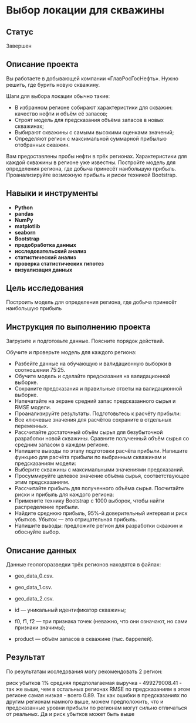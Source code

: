 # Выбор локации для скважины

## Статус
Завершен

## Описание проекта

Вы работаете в добывающей компании «ГлавРосГосНефть». Нужно решить, где бурить новую скважину. 

Шаги для выбора локации обычно такие:
- В избранном регионе собирают характеристики для скважин: качество нефти и объём её запасов;
- Строят модель для предсказания объёма запасов в новых скважинах;
- Выбирают скважины с самыми высокими оценками значений;
- Определяют регион с максимальной суммарной прибылью отобранных скважин.

Вам предоставлены пробы нефти в трёх регионах. Характеристики для каждой скважины в регионе уже известны. Постройте модель для определения региона, где добыча принесёт наибольшую прибыль. Проанализируйте возможную прибыль и риски техникой Bootstrap.

## Навыки и инструменты

- **Python**
- **pandas**
- **NumPy**
- **matplotlib**
- **seaborn**
- **Bootstrap**
- **предобработка данных**
- **исследовательский анализ**
- **статистический анализ**
- **проверка статистических гипотез**
- **визуализация данных**

## Цель исследования

Построить модель для определения региона, где добыча принесёт наибольшую прибыль

## Инструкция по выполнению проекта

Загрузите и подготовьте данные. Поясните порядок действий.

Обучите и проверьте модель для каждого региона:
- Разбейте данные на обучающую и валидационную выборки в соотношении 75:25.
- Обучите модель и сделайте предсказания на валидационной выборке.
- Сохраните предсказания и правильные ответы на валидационной выборке.
- Напечатайте на экране средний запас предсказанного сырья и RMSE модели.
- Проанализируйте результаты.
Подготовьтесь к расчёту прибыли:
- Все ключевые значения для расчётов сохраните в отдельных переменных.
- Рассчитайте достаточный объём сырья для безубыточной разработки новой скважины. Сравните полученный объём сырья со средним запасом в каждом регионе. 
- Напишите выводы по этапу подготовки расчёта прибыли.
Напишите функцию для расчёта прибыли по выбранным скважинам и предсказаниям модели:
- Выберите скважины с максимальными значениями предсказаний. 
- Просуммируйте целевое значение объёма сырья, соответствующее этим предсказаниям.
- Рассчитайте прибыль для полученного объёма сырья.
Посчитайте риски и прибыль для каждого региона:
- Примените технику Bootstrap с 1000 выборок, чтобы найти распределение прибыли.
- Найдите среднюю прибыль, 95%-й доверительный интервал и риск убытков. Убыток — это отрицательная прибыль.
- Напишите выводы: предложите регион для разработки скважин и обоснуйте выбор.

## Описание данных

Данные геологоразведки трёх регионов находятся в файлах: 
- geo_data_0.csv. 
- geo_data_1.csv. 
- geo_data_2.csv.
  
- id — уникальный идентификатор скважины;
- f0, f1, f2 — три признака точек (неважно, что они означают, но сами признаки значимы);
- product — объём запасов в скважине (тыс. баррелей).

## Результат

По результатам исследования могу рекомендовать 2 регион:

риск убытков 1%
средняя предполагаемая выручка - 499279008.41 - так же выше, чем в остальных регионах
RMSE по предсказаниям в этом регионе самая низкая - всего 0.89.
Так как ошибки в предсказаниях по другим регионам намного выше, можем предположить, что и предсказанные уровни прибыли по регионам могут сильно отличаться от реальных. Да и риск убытков может быть выше
